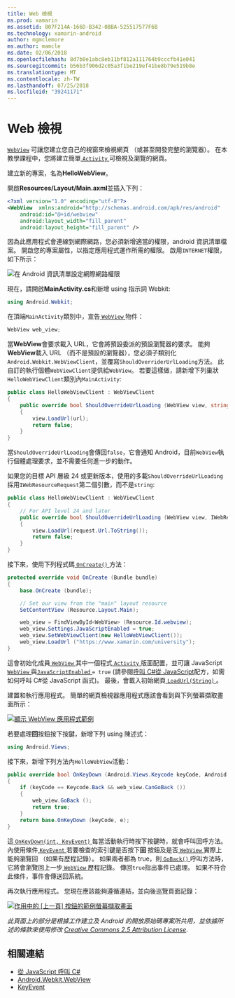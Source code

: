 ```yaml
---
title: Web 檢視
ms.prod: xamarin
ms.assetid: 807F214A-166D-B342-0BBA-525517577F6B
ms.technology: xamarin-android
author: mgmclemore
ms.author: mamcle
ms.date: 02/06/2018
ms.openlocfilehash: 8d7b0e1abc8eb11bf812a111764b9cccfb41e041
ms.sourcegitcommit: b56b3f906d2c05a3f1be219ef41be8b79e519b8e
ms.translationtype: MT
ms.contentlocale: zh-TW
ms.lasthandoff: 07/25/2018
ms.locfileid: "39241171"
---
```

# <a name="web-view"></a>Web 檢視

[`WebView`](https://developer.xamarin.com/api/type/Android.Webkit.WebView/) 可讓您建立您自己的視窗來檢視網頁 （或甚至開發完整的瀏覽器）。 在本教學課程中，您將建立簡單[ `Activity` ](https://developer.xamarin.com/api/type/Android.App.Activity/)可檢視及瀏覽的網頁。

建立新的專案，名為**HelloWebView**。

開啟**Resources/Layout/Main.axml**並插入下列：

```xml
<?xml version="1.0" encoding="utf-8"?>
<WebView  xmlns:android="http://schemas.android.com/apk/res/android"
    android:id="@+id/webview"
    android:layout_width="fill_parent"
    android:layout_height="fill_parent" />
```

因為此應用程式會連線到網際網路，您必須新增適當的權限，android 資訊清單檔案。 開啟您的專案屬性，以指定應用程式運作所需的權限。 啟用`INTERNET`權限，如下所示：

![在 Android 資訊清單設定網際網路權限](web-view-images/01-set-internet-permissions.png)

現在，請開啟**MainActivity.cs**和新增 using 指示詞 Webkit:

```csharp
using Android.Webkit;
```

在頂端`MainActivity`類別中，宣告[ `WebView` ](https://developer.xamarin.com/api/type/Android.Webkit.WebView/)物件：

```csharp
WebView web_view;
```

當**WebView**會要求載入 URL，它會將預設委派的預設瀏覽器的要求。 能夠**WebView**載入 URL （而不是預設的瀏覽器），您必須子類別化`Android.Webkit.WebViewClient`，並覆寫`ShouldOverriderUrlLoading`方法。 此自訂的執行個體`WebViewClient`提供給`WebView`。 若要這樣做，請新增下列巢狀`HelloWebViewClient`類別內`MainActivity`:

```csharp
public class HelloWebViewClient : WebViewClient
{
    public override bool ShouldOverrideUrlLoading (WebView view, string url)
    {
        view.LoadUrl(url);
        return false;
    }
}
```

當`ShouldOverrideUrlLoading`會傳回`false`，它會通知 Android，目前`WebView`執行個體處理要求，並不需要任何進一步的動作。 

如果您的目標 API 層級 24 或更新版本，使用的多載`ShouldOverrideUrlLoading`採用`IWebResourceRequest`第二個引數，而不是`string`:

```csharp
public class HelloWebViewClient : WebViewClient
{
    // For API level 24 and later
    public override bool ShouldOverrideUrlLoading (WebView view, IWebResourceRequest request)
    {
        view.LoadUrl(request.Url.ToString());
        return false;
    }
}
```

接下來，使用下列程式碼[ `OnCreate()` ](https://developer.xamarin.com/api/member/Android.App.Activity.OnCreate/(Android.OS.Bundle))方法：

```csharp
protected override void OnCreate (Bundle bundle)
{
    base.OnCreate (bundle);

    // Set our view from the "main" layout resource
    SetContentView (Resource.Layout.Main);

    web_view = FindViewById<WebView> (Resource.Id.webview);
    web_view.Settings.JavaScriptEnabled = true;
    web_view.SetWebViewClient(new HelloWebViewClient());
    web_view.LoadUrl ("https://www.xamarin.com/university");
}
```

這會初始化成員[ `WebView` ](https://developer.xamarin.com/api/type/Android.Webkit.WebView/)其中一個程式[ `Activity` ](https://developer.xamarin.com/api/type/Android.App.Activity/)版面配置，並可讓 JavaScript [ `WebView` ](https://developer.xamarin.com/api/type/Android.Webkit.WebView/) 與[`JavaScriptEnabled` ](https://developer.xamarin.com/api/property/Android.Webkit.WebSettings.JavaScriptEnabled/) 
 `= true` (請參閱[呼叫 C\#從 JavaScript](https://github.com/xamarin/recipes/tree/master/Recipes/android/controls/webview/call_csharp_from_javascript)配方，如需如何呼叫 C\#從 JavaScript 函式)。 最後，會載入初始網頁[ `LoadUrl(String)` ](https://developer.xamarin.com/api/type/Android.Webkit.WebView/%2fM%2fLoadUrl)。

建置和執行應用程式。 簡單的網頁檢視器應用程式應該會看到與下列螢幕擷取畫面所示：

[![顯示 WebView 應用程式範例](web-view-images/02-simple-webview-app-sml.png)](web-view-images/02-simple-webview-app.png#lightbox)

若要處理**回**按鈕按下按鍵，新增下列 using 陳述式：

```csharp
using Android.Views;
```

接下來，新增下列方法內`HelloWebView`活動：

```csharp
public override bool OnKeyDown (Android.Views.Keycode keyCode, Android.Views.KeyEvent e)
{
    if (keyCode == Keycode.Back && web_view.CanGoBack ())
    {
        web_view.GoBack ();
        return true;
    }
    return base.OnKeyDown (keyCode, e);
}
```

這[ `OnKeyDown(int, KeyEvent)` ](https://developer.xamarin.com/api/member/Android.App.Activity.OnKeyDown/(Android.Views.Keycode%2cAndroid.Views.KeyEvent))每當活動執行時按下按鍵時，就會呼叫回呼方法。 內使用條件[ `KeyEvent` ](https://developer.xamarin.com/api/type/Android.Views.KeyEvent/)若要檢查的索引鍵是否按下**回** 按鈕及是否[ `WebView` ](https://developer.xamarin.com/api/type/Android.Webkit.WebView/)實際上能夠瀏覽回 （如果有歷程記錄）。 如果兩者都為 true，則[ `GoBack()` ](https://developer.xamarin.com/api/member/Android.Webkit.WebView.GoBack/)呼叫方法時，它將會瀏覽回上一步[ `WebView` ](https://developer.xamarin.com/api/type/Android.Webkit.WebView/)歷程記錄。 傳回`true`指出事件已處理。 如果不符合此條件，事件會傳送回系統。

再次執行應用程式。 您現在應該能夠遵循連結，並向後巡覽頁面記錄：

[![作用中的 [上一頁] 按鈕的範例螢幕擷取畫面](web-view-images/03-back-button-sml.png)](web-view-images/03-back-button.png#lightbox)


*此頁面上的部分是根據工作建立及 Android 的開放原始碼專案所共用，並依據所述的條款來使用修改*
[*Creative Commons 2.5 Attribution License*](http://creativecommons.org/licenses/by/2.5/).


## <a name="related-links"></a>相關連結

- [從 JavaScript 呼叫 C#](https://github.com/xamarin/recipes/tree/master/Recipes/android/controls/webview/call_csharp_from_javascript)
- [Android.Webkit.WebView](https://developer.xamarin.com/api/type/Android.Webkit.WebView)
- [KeyEvent](https://developer.xamarin.com/api/type/Android.Webkit.WebView/Client)
